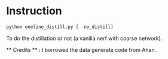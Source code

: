 # Instruction

```python
python oneline_distill.py [--no_distill]
```

To do the distillation or not (a vanilla nerf with coarse network).

** Credits ** : I borrowed the data generate code from Ahan.
